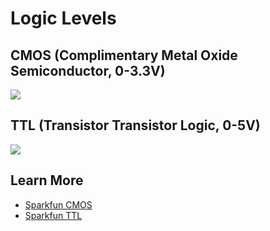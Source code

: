 # Logic Levels

## CMOS (Complimentary Metal Oxide Semiconductor, 0-3.3V)
![](https://cdn.sparkfun.com/assets/f/4/e/d/2/518d4d55ce395f035c000000.png)

## TTL (Transistor Transistor Logic, 0-5V)
![](https://cdn.sparkfun.com/assets/3/a/a/9/7/518d5681ce395f1e11000000.png)

## Learn More
- [Sparkfun CMOS](https://learn.sparkfun.com/tutorials/logic-levels/33-v-cmos-logic-levels)
- [Sparkfun TTL](https://learn.sparkfun.com/tutorials/logic-levels/ttl-logic-levels)
